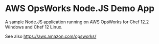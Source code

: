 # AWS OpsWorks Node.JS Demo App

A sample Node.JS application running on AWS OpsWorks for Chef 12.2 Windows and Chef 12 Linux.

See also <https://aws.amazon.com/opsworks/>
